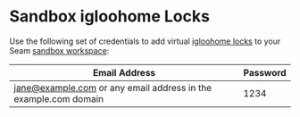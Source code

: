 # Sandbox igloohome Locks

Use the following set of credentials to add virtual [igloohome locks](../igloohome-locks.md) to your Seam [sandbox workspace](../../core-concepts/workspaces/#sandbox-workspaces):

| Email Address                                                   | Password |
| --------------------------------------------------------------- | -------- |
| jane@example.com or any email address in the example.com domain | 1234     |
